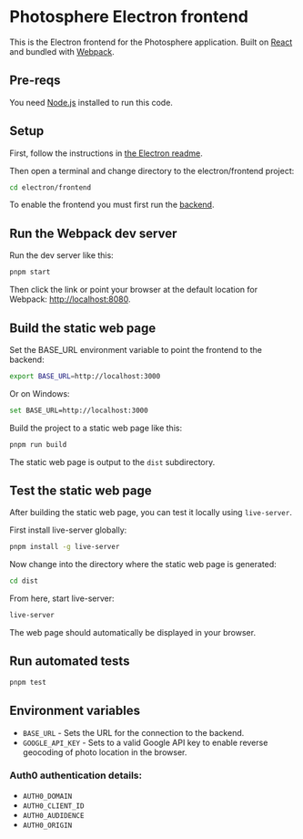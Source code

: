 # Photosphere Electron frontend

This is the Electron frontend for the Photosphere application. Built on [React](https://reactjs.org/) and bundled with [Webpack](https://webpack.js.org/).

## Pre-reqs

You need [Node.js](https://nodejs.org/) installed to run this code.

## Setup

First, follow the instructions in [the Electron readme](../README.md).

Then open a terminal and change directory to the electron/frontend project:

```bash
cd electron/frontend
```

To enable the frontend you must first run the [backend](../../backend/README.md).

## Run the Webpack dev server

Run the dev server like this:

```bash
pnpm start
```

Then click the link or point your browser at the default location for Webpack: [http://localhost:8080](http://localhost:8080).

## Build the static web page

Set the BASE_URL environment variable to point the frontend to the backend:

```bash
export BASE_URL=http://localhost:3000
```

Or on Windows:

```bash
set BASE_URL=http://localhost:3000
```

Build the project to a static web page like this:

```bash
pnpm run build
```

The static web page is output to the `dist` subdirectory.

## Test the static web page

After building the static web page, you can test it locally using `live-server`.

First install live-server globally:

```bash
pnpm install -g live-server
```

Now change into the directory where the static web page is generated:

```bash
cd dist
```

From here, start live-server:

```bash
live-server
```

The web page should automatically be displayed in your browser.

## Run automated tests

```bash
pnpm test
```

## Environment variables

- `BASE_URL` - Sets the URL for the connection to the backend.
- `GOOGLE_API_KEY` - Sets to a valid Google API key to enable reverse geocoding of photo location in the browser.

### Auth0 authentication details:

- `AUTH0_DOMAIN`
- `AUTH0_CLIENT_ID`
- `AUTH0_AUDIDENCE`
- `AUTH0_ORIGIN`